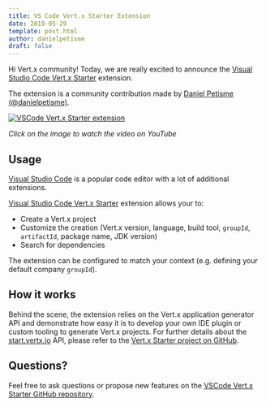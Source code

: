 ```yaml
---
title: VS Code Vert.x Starter Extension
date: 2019-05-29
template: post.html
author: danielpetisme
draft: false
---
```


Hi Vert.x community! Today, we are really excited to announce the [Visual Studio Code Vert.x Starter](https://marketplace.visualstudio.com/items?itemName=danielpetisme.vscode-vertx-starter) extension.

The extension is a community contribution made by [Daniel Petisme (@danielpetisme)](https://twitter.com/danielpetisme).

[![VSCode Vert.x Starter extension](http://img.youtube.com/vi/R3ZbQ_5Jf4M/0.jpg)](http://www.youtube.com/watch?v=R3ZbQ_5Jf4M "VSCode Vert.x Starter extension")

_Click on the image to watch the video on YouTube_

## Usage

[Visual Studio Code](https://code.visualstudio.com/) is a popular code editor with a lot of additional extensions.

[Visual Studio Code Vert.x Starter](https://marketplace.visualstudio.com/items?itemName=danielpetisme.vscode-vertx-starter) extension allows your to:
- Create a Vert.x project
- Customize the creation (Vert.x version, language, build tool, `groupId`, `artifactId`, package name, JDK version)
- Search for dependencies

The extension can be configured to match your context (e.g. defining your default company `groupId`).

## How it works

Behind the scene, the extension relies on the Vert.x application generator API and demonstrate how easy it is to develop your own IDE plugin or custom tooling to generate Vert.x projects.
For further details about the [start.vertx.io](https://start.vertx.io) API, please refer to the [Vert.x Starter project on GitHub](https://github.com/vert-x3/vertx-starter).

## Questions?

Feel free to ask questions or propose new features on the [VSCode Vert.x Starter GitHub repository](https://github.com/danielpetisme/vscode-vertx-starter).
